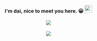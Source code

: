 
<h3 align="center">I'm dai, nice to meet you here. 😀
 <img src="https://media.giphy.com/media/hvRJCLFzcasrR4ia7z/giphy.gif" width="25px">
 <br><br>
 <img align="center" src="https://sn.pic.cdn.lkxin.cn/2022/09/22/632bcb6b60c56.gif">
 <br><br>
 <img align="center" src="https://stats.dai.im/api?username=newbill&count_private=true&show_icons=true" />
</h3>
